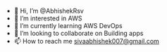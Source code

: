 - 👋 Hi, I’m @AbhishekRsv
- 👀 I’m interested in AWS
- 🌱 I’m currently learning AWS DevOps
- 💞️ I’m looking to collaborate on Building apps
- 📫 How to reach me sivaabhishek007@gmail.com

<!---
AbhishekRsv/AbhishekRsv is a ✨ special ✨ repository because its `README.md` (this file) appears on your GitHub profile.
You can click the Preview link to take a look at your changes.
--->
